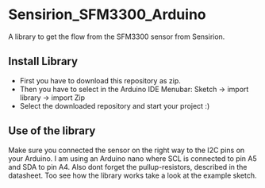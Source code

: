 # Sensirion_SFM3300_Arduino
A library to get the flow from the SFM3300 sensor from Sensirion.

## Install Library
- First you have to download this repository as zip. 
- Then you have to select in the Arduino IDE Menubar:
    Sketch -> import library -> import Zip
- Select the downloaded repository and start your project :)

## Use of the library
Make sure you connected the sensor on the right way to the I2C pins on your Arduino. I am using an Arduino nano where SCL is connected to pin A5 and SDA to pin A4. Also dont forget the pullup-resistors, described in the datasheet. Too see how the library works take a look at the example sketch.
